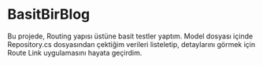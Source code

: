 # BasitBirBlog

Bu projede, Routing yapısı üstüne basit testler yaptım. Model dosyası içinde Repository.cs dosyasından çektiğim verileri listeletip, detaylarını görmek için Route Link uygulamasını hayata geçirdim. 
